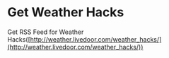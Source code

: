 # Get Weather Hacks

Get RSS Feed for Weather Hacks([http://weather.livedoor.com/weather_hacks/](http://weather.livedoor.com/weather_hacks/))

